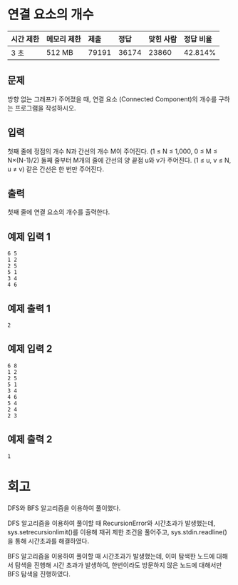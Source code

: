 # 연결 요소의 개수

| 시간 제한 | 메모리 제한 | 제출  | 정답  | 맞힌 사람 | 정답 비율 |
| :-------- | :---------- | :---- | :---- | :-------- | :-------- |
| 3 초      | 512 MB      | 79191 | 36174 | 23860     | 42.814%   |

## 문제

방향 없는 그래프가 주어졌을 때, 연결 요소 (Connected Component)의 개수를 구하는 프로그램을 작성하시오.

## 입력

첫째 줄에 정점의 개수 N과 간선의 개수 M이 주어진다. (1 ≤ N ≤ 1,000, 0 ≤ M ≤ N×(N-1)/2) 둘째 줄부터 M개의 줄에 간선의 양 끝점 u와 v가 주어진다. (1 ≤ u, v ≤ N, u ≠ v) 같은 간선은 한 번만 주어진다.

## 출력

첫째 줄에 연결 요소의 개수를 출력한다.

## 예제 입력 1

```
6 5
1 2
2 5
5 1
3 4
4 6
```

## 예제 출력 1

```
2
```

## 예제 입력 2

```
6 8
1 2
2 5
5 1
3 4
4 6
5 4
2 4
2 3
```

## 예제 출력 2

```
1
```

# 회고

DFS와 BFS 알고리즘을 이용하여 풀이했다.

DFS 알고리즘을 이용하여 풀이할 때 RecursionError와 시간초과가 발생했는데, sys.setrecursionlimit()를 이용해 재귀 제한 조건을 풀어주고, sys.stdin.readline()을 통해 시간초과를 해결하였다.

BFS 알고리즘을 이용하여 풀이할 때 시간초과가 발생했는데, 이미 탐색한 노드에 대해서 탐색을 진행해 시간 초과가 발생하여, 한번이라도 방문하지 않은 노드에 대해서만 BFS 탐색을 진행하였다.
